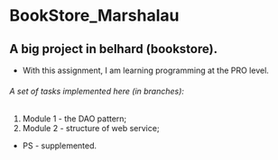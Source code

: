 # BookStore_Marshalau
## A big project in belhard (bookstore).

* With this assignment, I am learning programming at the PRO level.

###### A set of tasks implemented here (in branches):
1. Module 1 - the DAO pattern;
2. Module 2 - structure of web service;

* PS - supplemented.